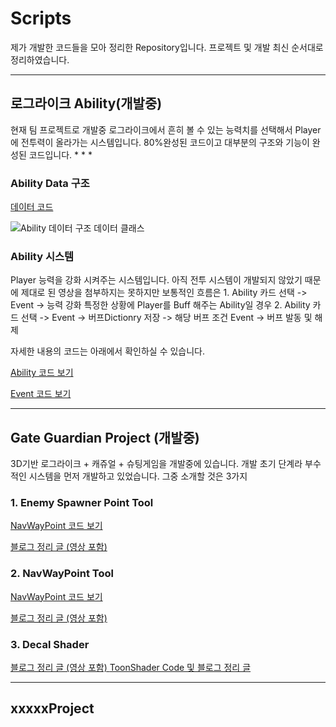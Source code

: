 # Scripts
제가 개발한 코드들을 모아 정리한 Repository입니다.
프로젝트 및 개발 최신 순서대로 정리하였습니다.
* * *
 <h2>로그라이크 Ability(개발중)</h2>
현재 팀 프로젝트로 개발중
로그라이크에서 흔히 볼 수 있는 능력치를 선택해서 Player에 전투력이 올라가는 시스템입니다.
80%완성된 코드이고 대부분의 구조와 기능이 완성된 코드입니다. 
* * *
<h3>Ability Data 구조</h3>

[데이터 코드](https://github.com/KimSangWoo1/Scripts/tree/main/Ability/Model)

![Ability 데이터 구조](https://github.com/KimSangWoo1/Scripts/assets/59047886/9a4ae361-2b50-4f83-8549-ebd069644c9b)
데이터 클래스

<h3>Ability 시스템</h3>
Player 능력을 강화 시켜주는 시스템입니다.
아직 전투 시스템이 개발되지 않았기 때문에 제대로 된 영상을 첨부하지는 못하지만 
보통적인 흐름은
1. Ability 카드 선택 -> Event -> 능력 강화
특정한 상황에 Player를 Buff 해주는 Ability일 경우
2. Ability 카드 선택 -> Event -> 버프Dictionry 저장 -> 해당 버프 조건 Event -> 버프 발동 및 해제

자세한 내용의 코드는 아래에서 확인하실 수 있습니다.

[Ability 코드 보기](https://github.com/KimSangWoo1/Scripts/tree/main/Ability/System)

[Event 코드 보기](https://github.com/KimSangWoo1/Scripts/tree/main/Ability/Event)

* * *
 <h2> Gate Guardian Project (개발중)</h2>
 3D기반 로그라이크 + 캐쥬얼 + 슈팅게임을 개발중에 있습니다.
 개발 초기 단계라 부수적인 시스템을 먼저 개발하고 있었습니다. 
 그중 소개할 것은 3가지
<h3>1. Enemy Spawner Point Tool </h3>

[NavWayPoint 코드 보기](https://github.com/KimSangWoo1/Scripts/tree/main/Gate%20Guardian/Deploy%20Point)

[블로그 정리 글 (영상 포함) ]([https://blog.naver.com/tkdqjadn/223149834412](https://blog.naver.com/tkdqjadn/223149820991))

<h3>2. NavWayPoint Tool </h3>

[NavWayPoint 코드 보기](https://github.com/KimSangWoo1/Scripts/tree/main/Gate%20Guardian/NavWayPoint)

[블로그 정리 글 (영상 포함) ](https://blog.naver.com/tkdqjadn/223149834412)

<h3>3. Decal Shader </h3>

[블로그 정리 글 (영상 포함) ]([https://blog.naver.com/tkdqjadn/223149834412](https://blog.naver.com/tkdqjadn/223170324873))
[ToonShader Code 및 블로그 정리 글](https://blog.naver.com/tkdqjadn/222961976090)

* * *
<h2> xxxxxProject </h2>
